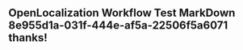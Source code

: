 <properties
ms.topic="hero-topic"
ms.test1="hero-topic"
ms.test2="test"/>

## OpenLocalization Workflow Test MarkDown 8e955d1a-031f-444e-af5a-22506f5a6071 thanks!
